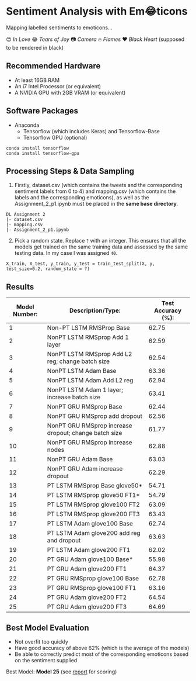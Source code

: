 # Sentiment Analysis with Em😂ticons 

Mapping labelled sentiments to emoticons...

😍  *In Love*
😂  *Tears of Joy*
📷  *Camera*
🔥  *Flames*
❤  *Black Heart* (supposed to be rendered in black)

## Recommended Hardware
* At least 16GB RAM
* An i7 Intel Processor (or equivalent)
* A NVIDIA GPU with 2GB VRAM (or equivalent)

## Software Packages
* Anaconda
   * Tensorflow (which includes Keras) and Tensorflow-Base
   * Tensorflow GPU (optional)
   
```
conda install tensorflow
conda install tensorflow-gpu
```

## Processing Steps & Data Sampling
1. Firstly, dataset.csv (which contains the tweets and the corresponding sentiment labels from 0 to 4) and mapping.csv (which contains the labels and the corresponding emoticons), as well as the Assignment_2_p1.ipynb must be placed in the **same base directory**.
```
DL Assignment 2
|- dataset.csv
|- mapping.csv
|- Assignment_2_p1.ipynb
```

2. Pick a random state. Replace `?` with an integer. This ensures that all the models get trained on the same training data and assessed by the same testing data. In my case I was assigned `40`.
```
X_train, X_test, y_train, y_test = train_test_split(X, y, test_size=0.2, random_state = ?)
```

## Results
| Model Number:  | Description/Type:                                      |Test Accuracy (%):|
| -------------  | ------------------------------------------------------ | ---------------- |
| 1              | Non-PT LSTM RMSProp Base                               | 62.75            |
| 2              | NonPT LSTM RMSprop Add 1 layer                         | 62.59            |
| 3              | NonPT LSTM RMSprop Add L2 reg; change batch size       | 62.54            |
| 4              | NonPT LSTM Adam Base                                   | 63.36            |
| 5              | NonPT LSTM Adam Add L2 reg                             | 62.94            |
| 6              | NonPT LSTM Adam 1 layer; increase batch size           | 63.41            |
| 7              | NonPT GRU RMSprop Base                                 | 62.44            |
| 8              | NonPT GRU RMSprop add dropout                          | 62.56            |
| 9              | NonPT GRU RMSprop increase dropout; change batch size  | 61.77            |
| 10             | NonPT GRU RMSprop increase nodes                       | 62.88            |
| 11             | NonPT GRU Adam Base                                    | 63.03            |
| 12             | NonPT GRU Adam increase dropout                        | 62.29            |
| 13             | PT LSTM RMSprop Base glove50*                          | 54.71            |
| 14             | PT LSTM RMSprop glove50 FT1*                           | 54.79            |
| 15             | PT LSTM RMSprop glove100 FT2                           | 63.09            |
| 16             | PT LSTM RMSprop glove200 FT3                           | 63.43            |
| 17             | PT LSTM Adam glove100 Base                             | 62.74            |
| 18             | PT LSTM Adam glove200 add reg and dropout              | 63.63            |
| 19             | PT LSTM Adam glove200 FT1                              | 62.02            |
| 20             | PT GRU Adam glove100 Base*                             | 55.98            |
| 21             | PT GRU Adam glove200 FT1                               | 64.37            |
| 22             | PT GRU RMSprop glove100 Base                           | 62.78            |
| 23             | PT GRU RMSprop glove100 FT1                            | 63.16            |
| 24             | PT GRU Adam glove200 FT2                               | 64.54            |
| 25             | PT GRU Adam glove200 FT3                               | 64.69            |

## Best Model Evaluation
* Not overfit too quickly
*	Have good accuracy of above 62% (which is the average of the models)
*	Be able to correctly predict most of the corresponding emoticons based on the sentiment supplied

Best Model: **Model 25** (see [report](https://github.com/RyanNgCT/RNNTasks/blob/master/DL_Assignment2_Report_NG%20CHIN%20TIONG%20RYAN.pdf) for scoring)


